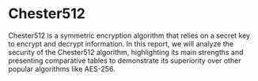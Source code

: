 # Chester512
 Chester512 is a symmetric encryption algorithm that relies on a secret key to encrypt and decrypt information. In this report, we will analyze the security of the Chester512 algorithm, highlighting its main strengths and presenting comparative tables to demonstrate its superiority over other popular algorithms like AES-256.
